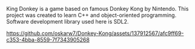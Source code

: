 King Donkey is a game based on famous Donkey Kong by Nintendo. This project was created to learn C++ and object-oriented programming. Software development library used here is SDL2.

https://github.com/oskarw7/Donkey-Kong/assets/137912567/afc9ff69-c353-4bba-8559-7f7343905268
